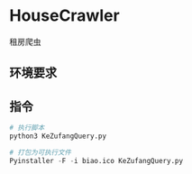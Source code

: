 # HouseCrawler

租房爬虫

## 环境要求


## 指令

```python
# 执行脚本
python3 KeZufangQuery.py

# 打包为可执行文件
Pyinstaller -F -i biao.ico KeZufangQuery.py
```